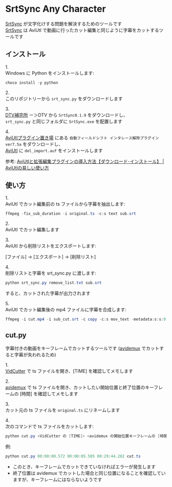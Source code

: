 # SrtSync Any Character

[SrtSync] が文字化けする問題を解決するためのツールです  
[SrtSync] は AviUtl で動画に行ったカット編集と同じように字幕をカットするツールです

## インストール

1\.  
Windows に Python をインストールします:

```powershell
choco install -y python
```

2\.  
このリポジトリーから `srt_sync.py` をダウンロードします

3\.  
[DTV補完所] ー＞DTV から `SrtSync0.1.9` をダウンロードし、  
`srt_sync.py` と同じフォルダに `SrtSync.exe` を配置します

4\.  
[AviUtlプラグイン置き場] にある `自動フィールドシフト インタレース解除プラグイン ver7.5a` をダウンロードし、  
[AviUtl] に `del_import.auf` をインストールします

参考: [AviUtlと拡張編集プラグインの導入方法【ダウンロード･インストール】 | AviUtlの易しい使い方](https://aviutl.info/dl-innsuto-ru/)

## 使い方

1\.  
AviUtl でカット編集前の ts ファイルから字幕を抽出します:

```powershell
ffmpeg -fix_sub_duration -i original.ts -c:s text sub.srt
```

2\.  
AviUtl でカット編集します

3\.  
AviUtl から削除リストをエクスポートします:

[ファイル] -> [エクスポート] -> [削除リスト]

4\.  
削除リストと字幕を srt_sync.py に渡します:

```powershell
python srt_sync.py remove_list.txt sub.srt
```

すると、カットされた字幕が出力されます

5\.  
AviUtl でカット編集後の mp4 ファイルに字幕を合成します:

```powershell
ffmpeg -i cut.mp4 -i sub_cut.srt -c copy -c:s mov_text -metadata:s:s:0 language=jpn subtitled.mp4
```

## cut.py

字幕付きの動画をキーフレームでカットするツールです ([avidemux] でカットすると字幕が失われるため)

1\.  
[VidCutter] で ts ファイルを開き、[TIME] を確認してメモします

2\.  
[avidemux] で ts ファイルを開き、カットしたい開始位置と終了位置のキーフレームの [時間] を確認してメモします

3\.  
カット元の ts ファイルを `original.ts` にリネームします

4\.  
次のコマンドで ts ファイルをカットします:

```powershell
python cut.py <VidCutter の [TIME]> <avidemux の開始位置キーフレームの [時間]> <avidemux の終了位置キーフレームの [時間]> <出力ファイル名>
```

例:

```powershell
python cut.py 00:00:00.572 00:00:05.505 00:29:44.282 cut.ts
```

- このとき、キーフレームでカットできていなければエラーが発生します
- 終了位置は avidemux でカットした場合と同じ位置になることを確認していますが、キーフレームにはならないようです

[SrtSync]: http://www2.wazoku.net/2sen/
[DTV補完所]: http://www2.wazoku.net/2sen/
[AviUtlプラグイン置き場]: https://aji0.web.fc2.com/
[AviUtl]: http://spring-fragrance.mints.ne.jp/aviutl/
[avidemux]: https://avidemux.sourceforge.net/
[VidCutter]: https://github.com/ozmartian/vidcutter
